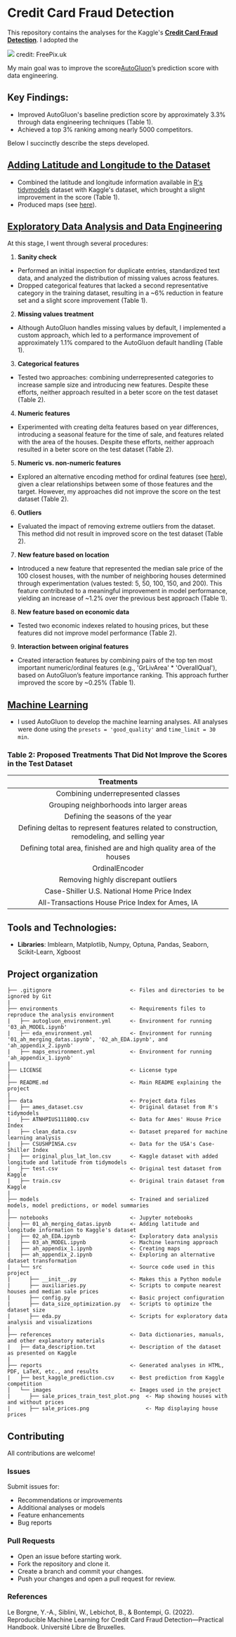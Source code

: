 # Credit Card Fraud Detection

This repository contains the analyses for the Kaggle's **[Credit Card Fraud Detection](https://www.kaggle.com/datasets/mlg-ulb/creditcardfraud)**. I adopted the 

![](https://github.com/alexhubbe/house_prices_kaggle_competition/blob/master/reports/images/sale_prices.png)
credit: FreePix.uk

My main goal was to improve the score[AutoGluon](https://autogluon.mxnet.io/)’s prediction score with data engineering. 

## Key Findings:
- Improved AutoGluon's baseline prediction score by approximately 3.3% through data engineering techniques (Table 1).
- Achieved a top 3% ranking among nearly 5000 competitors.

Below I succinctly describe the steps developed. 

## [Adding Latitude and Longitude to the Dataset](https://github.com/alexhubbe/house_prices_kaggle_competition/blob/master/notebooks/01_ah_merging_datas.ipynb)  
- Combined the latitude and longitude information available in [R's tidymodels](https://www.tmwr.org/ames) dataset with Kaggle's dataset, which brought a slight improvement in the score (Table 1).
- Produced maps (see [here](https://github.com/alexhubbe/house_prices_kaggle_competition/blob/master/notebooks/ah_appendix_1.ipynb)).

## [Exploratory Data Analysis and Data Engineering](https://github.com/alexhubbe/house_prices_kaggle_competition/blob/master/notebooks/02_ah_EDA.ipynb)  
At this stage, I went through several procedures:  
1. **Sanity check**
- Performed an initial inspection for duplicate entries, standardized text data, and analyzed the distribution of missing values across features.
- Dropped categorical features that lacked a second representative category in the training dataset, resulting in a ~6% reduction in feature set and a slight score improvement (Table 1). 

2. **Missing values treatment**
- Although AutoGluon handles missing values by default, I implemented a custom approach, which led to a performance improvement of approximately 1.1% compared to the AutoGluon default handling (Table 1).
  
3. **Categorical features**
- Tested two approaches: combining underrepresented categories to increase sample size and introducing new features. Despite these efforts, neither approach resulted in a beter score on the test dataset (Table 2).

4. **Numeric features**
- Experimented with creating delta features based on year differences, introducing a seasonal feature for the time of sale, and features related with the area of the houses. Despite these efforts, neither approach resulted in a beter score on the test dataset (Table 2).

5. **Numeric vs. non-numeric features**
- Explored an alternative encoding method for ordinal features (see [here](https://github.com/alexhubbe/house_prices_kaggle_competition/blob/master/notebooks/ah_appendix_2.ipynb)), given a clear relationships between some of those features and the target. However, my approaches did not improve the score on the test dataset (Table 2).
  
6. **Outliers**
- Evaluated the impact of removing extreme outliers from the dataset. This method did not result in improved score on the test dataset (Table 2).
  
7. **New feature based on location**
- Introduced a new feature that represented the median sale price of the 100 closest houses, with the number of neighboring houses determined through experimentation (values tested: 5, 50, 100, 150, and 200). This feature contributed to a meaningful improvement in model performance, yielding an increase of ~1.2% over the previous best approach (Table 1).

8. **New feature based on economic data**
- Tested two economic indexes related to housing prices, but these features did not improve model performance (Table 2).

9. **Interaction between original features**
- Created interaction features by combining pairs of the top ten most important numeric/ordinal features (e.g., 'GrLivArea' * 'OverallQual'), based on AutoGluon’s feature importance ranking. This approach further improved the score by ~0.25% (Table 1).  

## [Machine Learning](https://github.com/alexhubbe/house_prices_kaggle_competition/blob/master/notebooks/03_ah_MODEL.ipynb)  
- I used AutoGluon to develop the machine learning analyses. All analyses were done using the `presets = 'good_quality'` and `time_limit = 30 min`.

### Table 2: Proposed Treatments That Did Not Improve the Scores in the Test Dataset  

| **Treatments** |  
|:--------------:|  
| Combining underrepresented classes |  
| Grouping neighborhoods into larger areas |  
| Defining the seasons of the year |  
| Defining deltas to represent features related to construction, remodeling, and selling year | 
| Defining total area, finished are and high quality area of the houses |
| OrdinalEncoder |  
| Removing highly discrepant outliers |  
| Case-Shiller U.S. National Home Price Index |  
| All-Transactions House Price Index for Ames, IA |  

## Tools and Technologies:
- **Libraries**: Imblearn, Matplotlib, Numpy, Optuna, Pandas, Seaborn, Scikit-Learn, Xgboost


## Project organization

```
├── .gitignore                         <- Files and directories to be ignored by Git
|
├── environments                       <- Requirements files to reproduce the analysis environment
|   ├── autogluon_environment.yml      <- Environment for running '03_ah_MODEL.ipynb' 
|   ├── eda_environment.yml            <- Environment for running '01_ah_merging_datas.ipynb', '02_ah_EDA.ipynb', and 'ah_appendix_2.ipynb' 
|   ├── maps_environment.yml           <- Environment for running 'ah_appendix_1.ipynb'
|
├── LICENSE                            <- License type 
|
├── README.md                          <- Main README explaining the project
|
├── data                               <- Project data files
|   ├── ames_dataset.csv               <- Original dataset from R's tidymodels
|   ├── ATNHPIUS11180Q.csv             <- Data for Ames' House Price Index
|   ├── clean_data.csv                 <- Dataset prepared for machine learning analysis
|   ├── CSUSHPINSA.csv                 <- Data for the USA's Case-Shiller Index
|   ├── original_plus_lat_lon.csv      <- Kaggle dataset with added longitude and latitude from tidymodels
|   ├── test.csv                       <- Original test dataset from Kaggle
|   ├── train.csv                      <- Original train dataset from Kaggle
|
├── models                             <- Trained and serialized models, model predictions, or model summaries
|
├── notebooks                          <- Jupyter notebooks
|   ├── 01_ah_merging_datas.ipynb      <- Adding latitude and longitude information to Kaggle's dataset
|   ├── 02_ah_EDA.ipynb                <- Exploratory data analysis
|   ├── 03_ah_MODEL.ipynb              <- Machine learning approach
|   ├── ah_appendix_1.ipynb            <- Creating maps
|   ├── ah_appendix_2.ipynb            <- Exploring an alternative dataset transformation
|   └── src                            <- Source code used in this project
|      ├── __init__.py                 <- Makes this a Python module
|      ├── auxiliaries.py              <- Scripts to compute nearest houses and median sale prices
|      ├── config.py                   <- Basic project configuration
|      ├── data_size_optimization.py   <- Scripts to optimize the dataset size
|      ├── eda.py                      <- Scripts for exploratory data analysis and visualizations
|
├── references                         <- Data dictionaries, manuals, and other explanatory materials
|   ├── data_description.txt           <- Description of the dataset as presented on Kaggle
|
├── reports                            <- Generated analyses in HTML, PDF, LaTeX, etc., and results
|   ├── best_kaggle_prediction.csv     <- Best prediction from Kaggle competition
│   └── images                         <- Images used in the project
|      ├── sale_prices_train_test_plot.png  <- Map showing houses with and without prices 
|      ├── sale_prices.png                  <- Map displaying house prices
```

## Contributing
All contributions are welcome!

### Issues
Submit issues for:
- Recommendations or improvements
- Additional analyses or models
- Feature enhancements
- Bug reports

### Pull Requests
- Open an issue before starting work.
- Fork the repository and clone it.
- Create a branch and commit your changes.
- Push your changes and open a pull request for review.

### References

Le Borgne, Y.-A., Siblini, W., Lebichot, B., & Bontempi, G. (2022). Reproducible Machine Learning for Credit Card Fraud Detection—Practical Handbook. Université Libre de Bruxelles.